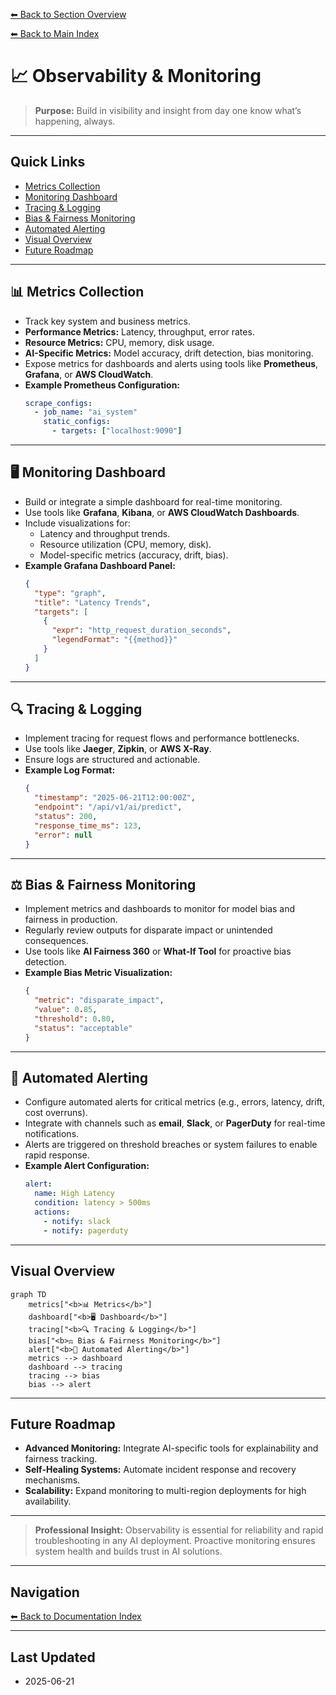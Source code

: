 [⬅ Back to Section Overview](README.md)

[⬅ Back to Main Index](../../INDEX.md)

# 📈 Observability & Monitoring

> **Purpose:**
> Build in visibility and insight from day one know what’s happening, always.

---

## Quick Links

- [Metrics Collection](#metrics-collection)
- [Monitoring Dashboard](#monitoring-dashboard)
- [Tracing & Logging](#tracing--logging)
- [Bias & Fairness Monitoring](#bias--fairness-monitoring)
- [Automated Alerting](#automated-alerting)
- [Visual Overview](#visual-overview)
- [Future Roadmap](#future-roadmap)

---

## 📊 Metrics Collection

- Track key system and business metrics.
- **Performance Metrics:** Latency, throughput, error rates.
- **Resource Metrics:** CPU, memory, disk usage.
- **AI-Specific Metrics:** Model accuracy, drift detection, bias monitoring.
- Expose metrics for dashboards and alerts using tools like **Prometheus**, **Grafana**, or **AWS CloudWatch**.
- **Example Prometheus Configuration:**
  ```yaml
  scrape_configs:
    - job_name: "ai_system"
      static_configs:
        - targets: ["localhost:9090"]
  ```

---

## 🖥️ Monitoring Dashboard

- Build or integrate a simple dashboard for real-time monitoring.
- Use tools like **Grafana**, **Kibana**, or **AWS CloudWatch Dashboards**.
- Include visualizations for:
  - Latency and throughput trends.
  - Resource utilization (CPU, memory, disk).
  - Model-specific metrics (accuracy, drift, bias).
- **Example Grafana Dashboard Panel:**
  ```json
  {
    "type": "graph",
    "title": "Latency Trends",
    "targets": [
      {
        "expr": "http_request_duration_seconds",
        "legendFormat": "{{method}}"
      }
    ]
  }
  ```

---

## 🔍 Tracing & Logging

- Implement tracing for request flows and performance bottlenecks.
- Use tools like **Jaeger**, **Zipkin**, or **AWS X-Ray**.
- Ensure logs are structured and actionable.
- **Example Log Format:**
  ```json
  {
    "timestamp": "2025-06-21T12:00:00Z",
    "endpoint": "/api/v1/ai/predict",
    "status": 200,
    "response_time_ms": 123,
    "error": null
  }
  ```

---

## ⚖️ Bias & Fairness Monitoring

- Implement metrics and dashboards to monitor for model bias and fairness in production.
- Regularly review outputs for disparate impact or unintended consequences.
- Use tools like **AI Fairness 360** or **What-If Tool** for proactive bias detection.
- **Example Bias Metric Visualization:**
  ```json
  {
    "metric": "disparate_impact",
    "value": 0.85,
    "threshold": 0.80,
    "status": "acceptable"
  }
  ```

---

## 🚨 Automated Alerting

- Configure automated alerts for critical metrics (e.g., errors, latency, drift, cost overruns).
- Integrate with channels such as **email**, **Slack**, or **PagerDuty** for real-time notifications.
- Alerts are triggered on threshold breaches or system failures to enable rapid response.
- **Example Alert Configuration:**
  ```yaml
  alert:
    name: High Latency
    condition: latency > 500ms
    actions:
      - notify: slack
      - notify: pagerduty
  ```

---

## Visual Overview

```mermaid
graph TD
    metrics["<b>📊 Metrics</b>"]
    dashboard["<b>🖥️ Dashboard</b>"]
    tracing["<b>🔍 Tracing & Logging</b>"]
    bias["<b>⚖️ Bias & Fairness Monitoring</b>"]
    alert["<b>🚨 Automated Alerting</b>"]
    metrics --> dashboard
    dashboard --> tracing
    tracing --> bias
    bias --> alert
```

---

## Future Roadmap

- **Advanced Monitoring:** Integrate AI-specific tools for explainability and fairness tracking.
- **Self-Healing Systems:** Automate incident response and recovery mechanisms.
- **Scalability:** Expand monitoring to multi-region deployments for high availability.

---

> **Professional Insight:**
> Observability is essential for reliability and rapid troubleshooting in any AI deployment. Proactive monitoring ensures system health and builds trust in AI solutions.

---

## Navigation

[⬅ Back to Documentation Index](../../INDEX.md)

---

## Last Updated

- 2025-06-21
